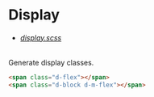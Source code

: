 # Display

* ###### [display.scss](https://raw.githubusercontent.com/fluffy-factory/toolbox/master/src/scss/helpers/display.scss)

Generate display classes.

```html
<span class="d-flex"></span>
<span class="d-block d-m-flex"></span>
```
